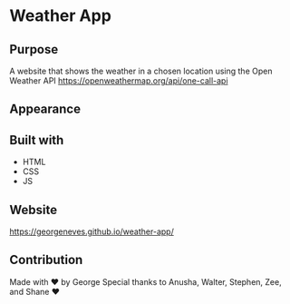 # Weather App

## Purpose
A website that shows the weather in a chosen location using the Open Weather API 
https://openweathermap.org/api/one-call-api

## Appearance



## Built with
* HTML
* CSS
* JS

## Website
https://georgeneves.github.io/weather-app/

## Contribution
Made with ❤️ by George
Special thanks to Anusha, Walter, Stephen, Zee, and Shane ❤️